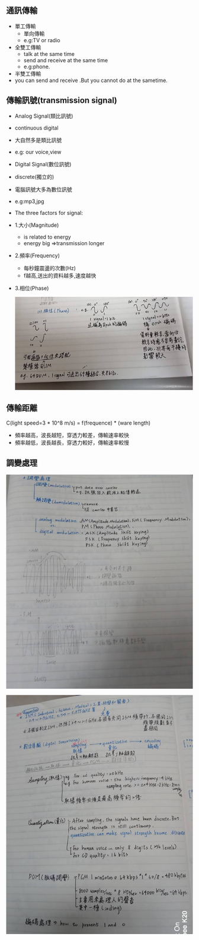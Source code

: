 ## 通訊傳輸
* 單工傳輸
  * 單向傳輸
  * e.g:TV or radio
* 全雙工傳輸
  * talk at the same time
  * send and receive at the same time 
  * e.g:phone.
* 半雙工傳輸
 * you can send and receive .But you cannot do at the sametime.

## 傳輸訊號(transmission signal)
* Analog Signal(類比訊號)
 * continuous digital
 * 大自然多是類比訊號
 * e.g: our voice,view
* Digital Signal(數位訊號)
 * discrete(獨立的)
 * 電腦訊號大多為數位訊號
 * e.g:mp3,jpg
* The three factors for signal:
 * 1.大小(Magnitude)
   * is related to energy
   * energy big =>transmission longer
 * 2.頻率(Frequency)
   * 每秒鐘震盪的次數(Hz)
   * f越高,送出的資料越多,速度越快
 * 3.相位(Phase)
 
 
   ![](Phase.jpg)
   
 ## 傳輸距離
  
  C(light speed=3 * 10^8 m/s) = f(frequence) * (ware length)
  * 頻率越高，波長越短，穿透力較差，傳輸速率較快
  * 頻率越低，波長越長，穿透力較好，傳輸速率較慢
  
## 調變處理

![](picture/M.jpg)
  
  
![](picture/M2.jpg)
  

   
   
